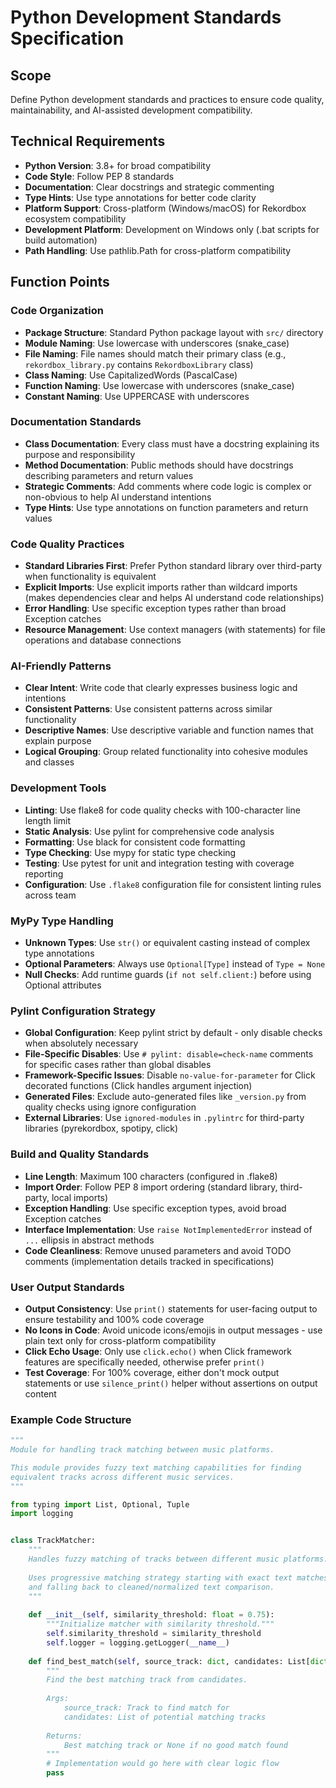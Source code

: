 # Python Development Standards Specification

## Scope
Define Python development standards and practices to ensure code quality, maintainability, and AI-assisted development compatibility.

## Technical Requirements
- **Python Version**: 3.8+ for broad compatibility
- **Code Style**: Follow PEP 8 standards
- **Documentation**: Clear docstrings and strategic commenting
- **Type Hints**: Use type annotations for better code clarity
- **Platform Support**: Cross-platform (Windows/macOS) for Rekordbox ecosystem compatibility
- **Development Platform**: Development on Windows only (.bat scripts for build automation)
- **Path Handling**: Use pathlib.Path for cross-platform compatibility

## Function Points

### Code Organization
- **Package Structure**: Standard Python package layout with `src/` directory
- **Module Naming**: Use lowercase with underscores (snake_case)
- **File Naming**: File names should match their primary class (e.g., `rekordbox_library.py` contains `RekordboxLibrary` class)
- **Class Naming**: Use CapitalizedWords (PascalCase)
- **Function Naming**: Use lowercase with underscores (snake_case)
- **Constant Naming**: Use UPPERCASE with underscores

### Documentation Standards
- **Class Documentation**: Every class must have a docstring explaining its purpose and responsibility
- **Method Documentation**: Public methods should have docstrings describing parameters and return values
- **Strategic Comments**: Add comments where code logic is complex or non-obvious to help AI understand intentions
- **Type Hints**: Use type annotations on function parameters and return values

### Code Quality Practices
- **Standard Libraries First**: Prefer Python standard library over third-party when functionality is equivalent
- **Explicit Imports**: Use explicit imports rather than wildcard imports (makes dependencies clear and helps AI understand code relationships)
- **Error Handling**: Use specific exception types rather than broad Exception catches
- **Resource Management**: Use context managers (with statements) for file operations and database connections

### AI-Friendly Patterns
- **Clear Intent**: Write code that clearly expresses business logic and intentions
- **Consistent Patterns**: Use consistent patterns across similar functionality
- **Descriptive Names**: Use descriptive variable and function names that explain purpose
- **Logical Grouping**: Group related functionality into cohesive modules and classes

### Development Tools
- **Linting**: Use flake8 for code quality checks with 100-character line length limit
- **Static Analysis**: Use pylint for comprehensive code analysis
- **Formatting**: Use black for consistent code formatting
- **Type Checking**: Use mypy for static type checking
- **Testing**: Use pytest for unit and integration testing with coverage reporting
- **Configuration**: Use `.flake8` configuration file for consistent linting rules across team

### MyPy Type Handling
- **Unknown Types**: Use `str()` or equivalent casting  instead of complex type annotations
- **Optional Parameters**: Always use `Optional[Type]` instead of `Type = None`
- **Null Checks**: Add runtime guards (`if not self.client:`) before using Optional attributes

### Pylint Configuration Strategy
- **Global Configuration**: Keep pylint strict by default - only disable checks when absolutely necessary
- **File-Specific Disables**: Use `# pylint: disable=check-name` comments for specific cases rather than global disables
- **Framework-Specific Issues**: Disable `no-value-for-parameter` for Click decorated functions (Click handles argument injection)
- **Generated Files**: Exclude auto-generated files like `_version.py` from quality checks using ignore configuration
- **External Libraries**: Use `ignored-modules` in `.pylintrc` for third-party libraries (pyrekordbox, spotipy, click)

### Build and Quality Standards
- **Line Length**: Maximum 100 characters (configured in .flake8)
- **Import Order**: Follow PEP 8 import ordering (standard library, third-party, local imports)
- **Exception Handling**: Use specific exception types, avoid broad Exception catches
- **Interface Implementation**: Use `raise NotImplementedError` instead of `...` ellipsis in abstract methods
- **Code Cleanliness**: Remove unused parameters and avoid TODO comments (implementation details tracked in specifications)

### User Output Standards
- **Output Consistency**: Use `print()` statements for user-facing output to ensure testability and 100% code coverage
- **No Icons in Code**: Avoid unicode icons/emojis in output messages - use plain text only for cross-platform compatibility
- **Click Echo Usage**: Only use `click.echo()` when Click framework features are specifically needed, otherwise prefer `print()`
- **Test Coverage**: For 100% coverage, either don't mock output statements or use `silence_print()` helper without assertions on output content

### Example Code Structure
```python
"""
Module for handling track matching between music platforms.

This module provides fuzzy text matching capabilities for finding
equivalent tracks across different music services.
"""

from typing import List, Optional, Tuple
import logging


class TrackMatcher:
    """
    Handles fuzzy matching of tracks between different music platforms.
    
    Uses progressive matching strategy starting with exact text matches
    and falling back to cleaned/normalized text comparison.
    """
    
    def __init__(self, similarity_threshold: float = 0.75):
        """Initialize matcher with similarity threshold."""
        self.similarity_threshold = similarity_threshold
        self.logger = logging.getLogger(__name__)
    
    def find_best_match(self, source_track: dict, candidates: List[dict]) -> Optional[dict]:
        """
        Find the best matching track from candidates.
        
        Args:
            source_track: Track to find match for
            candidates: List of potential matching tracks
            
        Returns:
            Best matching track or None if no good match found
        """
        # Implementation would go here with clear logic flow
        pass
```
